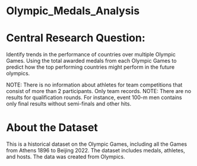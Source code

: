 # Olympic_Medals_Analysis

# Central Research Question:
Identify trends in the performance of countries over multiple Olympic Games. Using the total awarded medals from each Olympic Games to predict how the top performing countries might perform in the future olympics.

NOTE: There is no information about athletes for team competitions that consist of more than 2 participants. Only team records.
NOTE: There are no results for qualification rounds. For instance, event 100-m men contains only final results without semi-finals and other hits.

# About the Dataset
This is a historical dataset on the Olympic Games, including all the Games from Athens 1896 to Beijing 2022. The dataset includes medals, athletes, and hosts. The data was created from Olympics.
